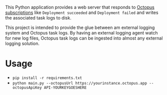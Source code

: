 This Python application provides a web server that responds to [Octopus subscriptions](https://octopus.com/docs/administration/managing-infrastructure/subscriptions)
like `Deployment succeeded` and `Deployment failed` and writes the associated task logs to disk.

This project is intended to provide the glue between am external logging system and Octopus task logs. By having an
external logging agent watch for new log files, Octopus task logs can be ingested into almost any external logging
solution.

# Usage

* `pip install -r requirements.txt`
* `python main.py --octopusUrl https://yourinstance.octopus.app --octopusApiKey API-YOURKEYGOESHERE`